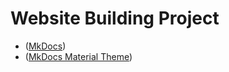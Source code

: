 # Website Building Project

* ([MkDocs](https://www.mkdocs.org/getting-started/))
* ([MkDocs Material Theme](https://squidfunk.github.io/mkdocs-material/))